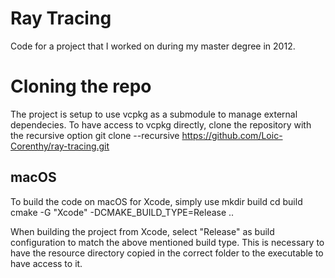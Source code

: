 # Ray Tracing

Code for a project that I worked on during my master degree in 2012.

# Cloning the repo
The project is setup to use vcpkg as a submodule to manage external dependecies. To have access to vcpkg directly, clone the repository with the recursive option
git clone --recursive https://github.com/Loic-Corenthy/ray-tracing.git

## macOS
To build the code on macOS for Xcode, simply use
mkdir build
cd build
cmake -G "Xcode" -DCMAKE_BUILD_TYPE=Release ..

When building the project from Xcode, select "Release" as build configuration to match the above mentioned build type. This is necessary to have the resource directory copied in the correct folder to the executable to have access to it.
